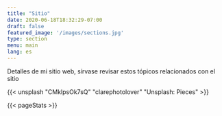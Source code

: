```yaml
---
title: "Sitio"
date: 2020-06-18T18:32:29-07:00
draft: false
featured_image: '/images/sections.jpg'
type: section
menu: main
lang: es
---
```


Detalles de mi sitio web, sírvase revisar estos tópicos relacionados con el sitio

{{< unsplash "CMklpsOk7sQ" "clarephotolover" "Unsplash: Pieces" >}}

{{< pageStats >}}
